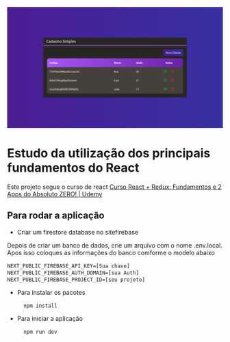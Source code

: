 
<img src="site.png">

# Estudo da utilização dos principais fundamentos do React

Este projeto segue o curso de react <a href="https://www.udemy.com/course/react-redux-pt/">Curso React + Redux: Fundamentos e 2 Apps do Absoluto ZERO! | Udemy</a>

## Para rodar a aplicação

 - Criar um firestore database no site<a>firebase</a>

Depois de criar um banco de dados, crie um arquivo com o nome .env.local. Apos isso coloques as informações do banco comforme o modelo abaixo

    NEXT_PUBLIC_FIREBASE_API_KEY=[Sua chave]
    NEXT_PUBLIC_FIREBASE_AUTH_DOMAIN=[sua Auth]
    NEXT_PUBLIC_FIREBASE_PROJECT_ID=[seu projeto]



- Para instalar os pacotes
    
        npm install
    
- Para iniciar a aplicação   
    
        npm run dev
